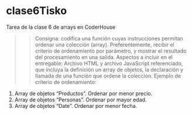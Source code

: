 # clase6Tisko
Tarea de la clase 6 de arrays en CoderHouse


>> Consigna: codifica una función cuyas instrucciones permitan ordenar una colección (array). Preferentemente, recibir el criterio de ordenamiento por parámetro, y mostrar el resultado del procesamiento en una salida.
>>Aspectos a incluir en el entregable:
Archivo HTML y archivo JavaScript referenciado, que incluya la definición un array de objetos, la declaración y llamada de una función que ordene la colección. 
>>Ejemplo de criterio de ordenamiento:
1) Array de objetos “Productos”. Ordenar por menor precio.
2) Array de objetos “Personas”. Ordenar por mayor edad.
3) Array de objetos “Date”. Ordenar por menor fecha.
